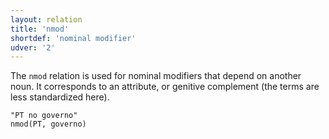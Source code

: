 ```yaml
---
layout: relation
title: 'nmod'
shortdef: 'nominal modifier'
udver: '2'
---
```


The `nmod` relation is used for nominal modifiers that depend
on another noun. It corresponds to an attribute, or genitive complement (the terms are less standardized here).

~~~ sdparse
"PT no governo"
nmod(PT, governo)
~~~

<!-- Interlanguage links updated Út 9. května 2023, 20:04:20 CEST -->
